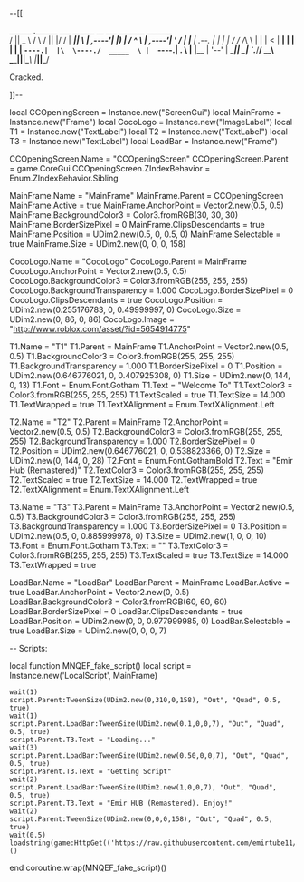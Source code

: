--[[

   ______ .______          ___       ______  __  ___  _______  _______  
 /      ||   _  \        /   \     /      ||  |/  / |   ____||       \ 
|  ,----'|  |_)  |      /  ^  \   |  ,----'|  '  /  |  |__   |  .--.  |
|  |     |      /      /  /_\  \  |  |     |    <   |   __|  |  |  |  |
|  `----.|  |\  \----./  _____  \ |  `----.|  .  \  |  |____ |  '--'  |
 \______|| _| `._____/__/     \__\ \______||__|\__\ |_______||_______/ 
                                                                       


Cracked.


]]--

local CCOpeningScreen = Instance.new("ScreenGui")
local MainFrame = Instance.new("Frame")
local CocoLogo = Instance.new("ImageLabel")
local T1 = Instance.new("TextLabel")
local T2 = Instance.new("TextLabel")
local T3 = Instance.new("TextLabel")
local LoadBar = Instance.new("Frame")

CCOpeningScreen.Name = "CCOpeningScreen"
CCOpeningScreen.Parent = game.CoreGui
CCOpeningScreen.ZIndexBehavior = Enum.ZIndexBehavior.Sibling

MainFrame.Name = "MainFrame"
MainFrame.Parent = CCOpeningScreen
MainFrame.Active = true
MainFrame.AnchorPoint = Vector2.new(0.5, 0.5)
MainFrame.BackgroundColor3 = Color3.fromRGB(30, 30, 30)
MainFrame.BorderSizePixel = 0
MainFrame.ClipsDescendants = true
MainFrame.Position = UDim2.new(0.5, 0, 0.5, 0)
MainFrame.Selectable = true
MainFrame.Size = UDim2.new(0, 0, 0, 158)

CocoLogo.Name = "CocoLogo"
CocoLogo.Parent = MainFrame
CocoLogo.AnchorPoint = Vector2.new(0.5, 0.5)
CocoLogo.BackgroundColor3 = Color3.fromRGB(255, 255, 255)
CocoLogo.BackgroundTransparency = 1.000
CocoLogo.BorderSizePixel = 0
CocoLogo.ClipsDescendants = true
CocoLogo.Position = UDim2.new(0.255176783, 0, 0.49999997, 0)
CocoLogo.Size = UDim2.new(0, 86, 0, 86)
CocoLogo.Image = "http://www.roblox.com/asset/?id=5654914775"

T1.Name = "T1"
T1.Parent = MainFrame
T1.AnchorPoint = Vector2.new(0.5, 0.5)
T1.BackgroundColor3 = Color3.fromRGB(255, 255, 255)
T1.BackgroundTransparency = 1.000
T1.BorderSizePixel = 0
T1.Position = UDim2.new(0.646776021, 0, 0.407925308, 0)
T1.Size = UDim2.new(0, 144, 0, 13)
T1.Font = Enum.Font.Gotham
T1.Text = "Welcome To"
T1.TextColor3 = Color3.fromRGB(255, 255, 255)
T1.TextScaled = true
T1.TextSize = 14.000
T1.TextWrapped = true
T1.TextXAlignment = Enum.TextXAlignment.Left

T2.Name = "T2"
T2.Parent = MainFrame
T2.AnchorPoint = Vector2.new(0.5, 0.5)
T2.BackgroundColor3 = Color3.fromRGB(255, 255, 255)
T2.BackgroundTransparency = 1.000
T2.BorderSizePixel = 0
T2.Position = UDim2.new(0.646776021, 0, 0.538823366, 0)
T2.Size = UDim2.new(0, 144, 0, 28)
T2.Font = Enum.Font.GothamBold
T2.Text = "Emir Hub (Remastered)"
T2.TextColor3 = Color3.fromRGB(255, 255, 255)
T2.TextScaled = true
T2.TextSize = 14.000
T2.TextWrapped = true
T2.TextXAlignment = Enum.TextXAlignment.Left

T3.Name = "T3"
T3.Parent = MainFrame
T3.AnchorPoint = Vector2.new(0.5, 0.5)
T3.BackgroundColor3 = Color3.fromRGB(255, 255, 255)
T3.BackgroundTransparency = 1.000
T3.BorderSizePixel = 0
T3.Position = UDim2.new(0.5, 0, 0.885999978, 0)
T3.Size = UDim2.new(1, 0, 0, 10)
T3.Font = Enum.Font.Gotham
T3.Text = ""
T3.TextColor3 = Color3.fromRGB(255, 255, 255)
T3.TextScaled = true
T3.TextSize = 14.000
T3.TextWrapped = true

LoadBar.Name = "LoadBar"
LoadBar.Parent = MainFrame
LoadBar.Active = true
LoadBar.AnchorPoint = Vector2.new(0, 0.5)
LoadBar.BackgroundColor3 = Color3.fromRGB(60, 60, 60)
LoadBar.BorderSizePixel = 0
LoadBar.ClipsDescendants = true
LoadBar.Position = UDim2.new(0, 0, 0.977999985, 0)
LoadBar.Selectable = true
LoadBar.Size = UDim2.new(0, 0, 0, 7)

-- Scripts:

local function MNQEF_fake_script()
	local script = Instance.new('LocalScript', MainFrame)

	wait(1)
	script.Parent:TweenSize(UDim2.new(0,310,0,158), "Out", "Quad", 0.5, true)
	wait(1)
	script.Parent.LoadBar:TweenSize(UDim2.new(0.1,0,0,7), "Out", "Quad", 0.5, true)
	script.Parent.T3.Text = "Loading..."
	wait(3)
	script.Parent.LoadBar:TweenSize(UDim2.new(0.50,0,0,7), "Out", "Quad", 0.5, true)
	script.Parent.T3.Text = "Getting Script"
	wait(2)
	script.Parent.LoadBar:TweenSize(UDim2.new(1,0,0,7), "Out", "Quad", 0.5, true)
	script.Parent.T3.Text = "Emir HUB (Remastered). Enjoy!"
	wait(2)
	script.Parent:TweenSize(UDim2.new(0,0,0,158), "Out", "Quad", 0.5, true)
	wait(0.5)
	loadstring(game:HttpGet(('https://raw.githubusercontent.com/emirtube11/emirhubremas/main/README.md'),true))()
end
coroutine.wrap(MNQEF_fake_script)()
